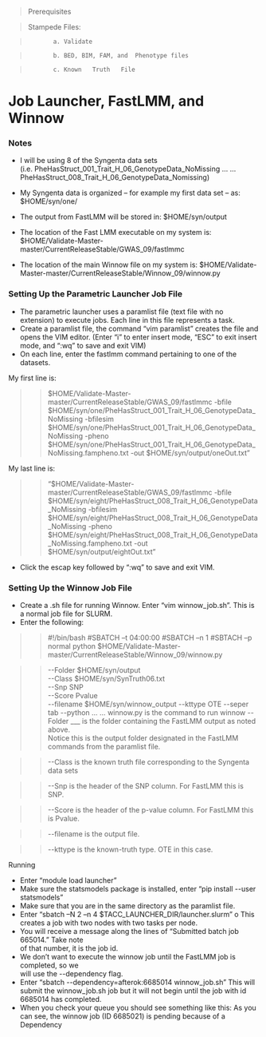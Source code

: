 > Prerequisites

> Stampede Files:

>            a. Validate
       
>            b. BED, BIM, FAM, and	Phenotype files	
       
>            c. Known	Truth	File

# Job Launcher,	FastLMM,	and	Winnow

### Notes
- I	will	be	using	8	of	the	Syngenta	data	sets	
(i.e.	PheHasStruct_001_Trait_H_06_GenotypeData_NoMissing	…
…	PheHasStruct_008_Trait_H_06_GenotypeData_Nomissing)
- My	Syngenta	data	is	organized	– for	example	my	first	data	set	– as:
$HOME/syn/one/

- The	output	from	FastLMM will	be	stored	in:
$HOME/syn/output


- The	location	of	the	Fast	LMM	executable	on	my	system is:
$HOME/Validate-Master-master/CurrentReleaseStable/GWAS_09/fastlmmc


- The	location	of	the	main	Winnow	file	on	my	system	is:
$HOME/Validate-Master-master/CurrentReleaseStable/Winnow_09/winnow.py


### Setting	Up	the	Parametric	Launcher	Job	File
- The	parametric	launcher	uses	a	paramlist	file	(text	file	with	no	extension)	to	execute	
jobs.	Each	line	in	this	file	represents	a	task.
- Create	a	paramlist	file,	the	command	“vim	paramlist”	creates	the	file	and	opens	the	VIM	
editor.	(Enter	“i”	to	enter	insert	mode,	“ESC”	to	exit	insert	mode,	and	“:wq” to	save	and	
exit	VIM)
- On	each	line,	enter	the	fastlmm	command	pertaining	to	one	of	the	datasets.	

My	first	line	is:

>>$HOME/Validate-Master-master/CurrentReleaseStable/GWAS_09/fastlmmc -bfile
$HOME/syn/one/PheHasStruct_001_Trait_H_06_GenotypeData_NoMissing	-bfilesim
$HOME/syn/one/PheHasStruct_001_Trait_H_06_GenotypeData_NoMissing	-pheno
$HOME/syn/one/PheHasStruct_001_Trait_H_06_GenotypeData_NoMissing.fampheno.txt	-out
$HOME/syn/output/oneOut.txt”


My	last	line	is:
>>“$HOME/Validate-Master-master/CurrentReleaseStable/GWAS_09/fastlmmc -bfile
$HOME/syn/eight/PheHasStruct_008_Trait_H_06_GenotypeData_NoMissing	-bfilesim
$HOME/syn/eight/PheHasStruct_008_Trait_H_06_GenotypeData_NoMissing	-pheno
$HOME/syn/eight/PheHasStruct_008_Trait_H_06_GenotypeData_NoMissing.fampheno.txt	-out	
$HOME/syn/output/eightOut.txt”

- Click the	escap key followed by “:wq” to save and exit VIM.	


### Setting	Up	the	Winnow	Job	File
- Create	a	.sh	file	for	running	Winnow.	Enter	“vim	winnow_job.sh”.	This	is	a	normal	job	
file	for	SLURM.	
- Enter	the	following:
>> #!/bin/bash
>> #SBATCH –t 04:00:00
>> #SBATCH –n 1
>> #SBTACH –p normal
>> python $HOME/Validate-Master-master/CurrentReleaseStable/Winnow_09/winnow.py	

>> --Folder	$HOME/syn/output	
>> --Class	$HOME/syn/SynTruth06.txt	
>> --Snp SNP	
>> --Score	Pvalue	
>> --filename $HOME/syn/winnow_output
>> --kttype	OTE	
>> --seper tab
>> --python	…	…	winnow.py	is	the	command	to	run	winnow
>> --Folder	___	is	the	folder	containing	the	FastLMM	output	as	noted	above.	
>>          Notice	this	is	the	output	folder	designated	in	the	FastLMM	commands from	the	paramlist	file.

>> --Class	is	the	known	truth	file	corresponding	to	the	Syngenta	data	sets

>> --Snp is	the	header	of	the	SNP	column.	For	FastLMM	this	is	SNP.

>> --Score	is	the	header	of	the	p-value	column.	For	FastLMM	this	is	Pvalue.

>> --filename	is	the	output	file.

>> --kttype	is	the	known-truth	type.	OTE	in	this	case.

Running
- Enter	“module	load	launcher”
- Make	sure	the	statsmodels	package	is	installed,	enter	“pip	install	--user	statsmodels”
- Make	sure	that	you	are	in	the	same	directory	as	the	paramlist	file.
- Enter	“sbatch	–N	2	–n	4	$TACC_LAUNCHER_DIR/launcher.slurm”
o This	creates	a	job	with	two	nodes	with	two	tasks	per	node.
- You	will	receive	a	message	along	the	lines	of	“Submitted	batch	job	665014.”	Take	note	
of	that	number,	it	is	the	job	id.	
- We	don’t	want	to	execute	the	winnow	job	until	the	FastLMM	job	is	completed,	so	we	
will	use	the	--dependency	flag.
- Enter	“sbatch	--dependency=afterok:6685014	winnow_job.sh”
This	will	submit	the	winnow_job.sh	job	but	it	will	not	begin	until	the	job	with	id	
6685014	has	completed.	
- When	you	check	your	queue	you	should	see	something	like	this: As	you	can	see,	the	winnow	job	(ID	6685021)	is	pending	because	of	a	
Dependency
